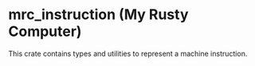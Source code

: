 # mrc_instruction (My Rusty Computer)

This crate contains types and utilities to represent a machine instruction. 
